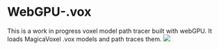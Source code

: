 # WebGPU-.vox

This is a work in progress voxel model path tracer built with webGPU. It loads MagicaVoxel .vox models and path traces them.
![](https://live.staticflickr.com/65535/53136225473_a2d66e2962_z.jpg)
